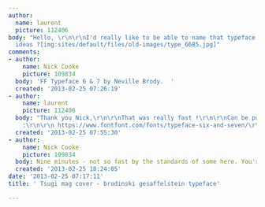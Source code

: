 ```yaml
---
author:
  name: laurent
  picture: 112406
body: "Hello, \r\n\r\nI'd really like to be able to name that typeface !\r\n\r\nAny
  ideas ?[img:sites/default/files/old-images/type_6685.jpg]"
comments:
- author:
    name: Nick Cooke
    picture: 109834
  body: 'FF Typeface 6 & 7 by Neville Brody.  '
  created: '2013-02-25 07:26:19'
- author:
    name: laurent
    picture: 112406
  body: "Thank you Nick,\r\n\r\nThat was really fast !\r\n\r\nCan be purchased here
    :\r\n\r\n https://www.fontfont.com/fonts/typeface-six-and-seven/\r\n\r\nL."
  created: '2013-02-25 07:55:30'
- author:
    name: Nick Cooke
    picture: 109834
  body: Nine minutes - not so fast by the standards of some here. You're welcome.
  created: '2013-02-25 18:24:05'
date: '2013-02-25 07:17:11'
title: ' Tsugi mag cover - brodinski gesaffelstein typeface'

---
```

